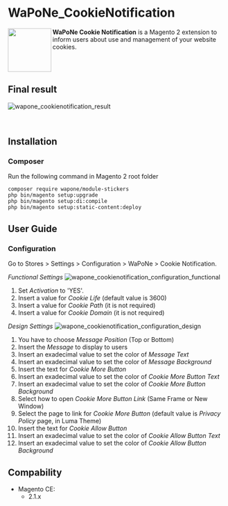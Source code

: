 # WaPoNe_CookieNotification

<img src="https://cloud.githubusercontent.com/assets/11091926/24904030/73980286-1eaf-11e7-8e67-4cb7dcfbeb1a.png" align="left" height="100px" width="100px" /> **WaPoNe Cookie Notification** is a Magento 2 extension to inform users about use and management of your website cookies.

<br /><br />

## Final result

![wapone_cookienotification_result](https://cloud.githubusercontent.com/assets/11091926/24914768/869a2fc8-1ed5-11e7-84cc-4e749bb72276.png)

<br />

## Installation

### Composer

Run the following command in Magento 2 root folder

```
composer require wapone/module-stickers
php bin/magento setup:upgrade
php bin/magento setup:di:compile
php bin/magento setup:static-content:deploy
```

## User Guide

### Configuration

Go to Stores > Settings > Configuration > WaPoNe > Cookie Notification.

*Functional Settings*
![wapone_cookienotification_configuration_functional](https://cloud.githubusercontent.com/assets/11091926/24909835/ee32ae40-1ec5-11e7-9a9c-6ba9e1b4e370.png)
1. Set *Activation* to 'YES'.
2. Insert a value for *Cookie Life* (default value is 3600)
3. Insert a value for *Cookie Path* (it is not required)
4. Insert a value for *Cookie Domain* (it is not required)

*Design Settings*
![wapone_cookienotification_configuration_design](https://cloud.githubusercontent.com/assets/11091926/24909843/f25f6e2c-1ec5-11e7-9920-baa8ead93bd4.png)
1. You have to choose *Message Position* (Top or Bottom) 
2. Insert the *Message* to display to users
3. Insert an exadecimal value to set the color of *Message Text*
4. Insert an exadecimal value to set the color of *Message Background*
5. Insert the text for *Cookie More Button*
6. Insert an exadecimal value to set the color of *Cookie More Button Text*
7. Insert an exadecimal value to set the color of *Cookie More Button Background*
8. Select how to open *Cookie More Button Link* (Same Frame or New Window)
9. Select the page to link for *Cookie More Button* (default value is *Privacy Policy* page, in Luma Theme)
10. Insert the text for *Cookie Allow Button*
11. Insert an exadecimal value to set the color of *Cookie Allow Button Text*
12. Insert an exadecimal value to set the color of *Cookie Allow Button Background*

## Compability

- Magento CE:
  - 2.1.x
